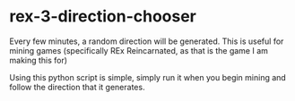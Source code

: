 # rex-3-direction-chooser
Every few minutes, a random direction will be generated. This is useful for mining games (specifically REx Reincarnated, as that is the game I am making this for)

Using this python script is simple, simply run it when you begin mining and follow the direction that it generates.
